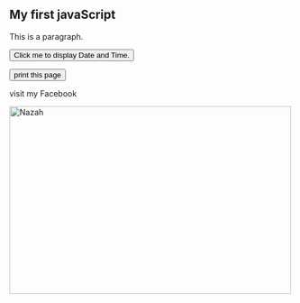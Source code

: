 <!DOCTYPE html>
<html>
<body>

<h2>My first javaScript</h2>
<p>This is a paragraph.</p>
<button type="button"
onclick="document.getElementById('demo').innerHTML = Date()">
Click me to display Date and Time.</button>

<p id="demo"></p>
<button onclick="window.print()">print this page</button>
<p
<a href="https://www.facebook.com/profile.php?id=100044851013414">visit my Facebook</a></p>
<img src="pic_trulli.jpg" alt="Nazah" width="500" height="333">
</body>
</html>
